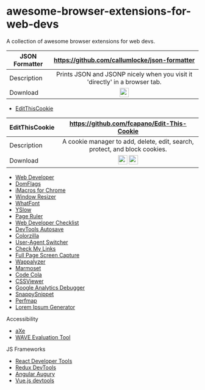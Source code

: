 # awesome-browser-extensions-for-web-devs
A collection of awesome browser extensions for web devs.

| JSON Formatter | https://github.com/callumlocke/json-formatter |
| ------------- | :-------------: |
| Description | Prints JSON and JSONP nicely when you visit it 'directly' in a browser tab.|
| Download | <a href="https://chrome.google.com/webstore/detail/json-formatter/bcjindcccaagfpapjjmafapmmgkkhgoa"><img src="https://raw.githubusercontent.com/alrra/browser-logos/master/src/chrome/chrome_48x48.png" width="24" /></a> |

- [EditThisCookie](http://www.editthiscookie.com/)

| EditThisCookie | https://github.com/fcapano/Edit-This-Cookie |
| ------------- | :-------------: |
| Description | A cookie manager to add, delete, edit, search, protect, and block cookies. |
| Download | <a href="https://chrome.google.com/webstore/detail/editthiscookie/fngmhnnpilhplaeedifhccceomclgfbg"><img src="https://raw.githubusercontent.com/alrra/browser-logos/master/src/chrome/chrome_48x48.png" width="24" /></a> <a href="https://addons.opera.com/en/extensions/details/edit-this-cookie/"><img src="https://raw.githubusercontent.com/alrra/browser-logos/master/src/opera/opera_48x48.png" width="24" /></a> |

- [Web Developer](https://chrispederick.com/work/web-developer/)
- [DomFlags](https://chrome.google.com/webstore/detail/domflags/nindoglnpjcjoaheijieagogboabafkc)
- [iMacros for Chrome](https://imacros.net/)
- [Window Resizer](https://chrome.google.com/webstore/detail/window-resizer/kkelicaakdanhinjdeammmilcgefonfh?hl=en)
- [WhatFont](http://www.chengyinliu.com/whatfont.html)
- [YSlow](http://yslow.org/)
- [Page Ruler](https://chrome.google.com/webstore/detail/page-ruler/jlpkojjdgbllmedoapgfodplfhcbnbpn)
- [Web Developer Checklist](http://webdevchecklist.com/)
- [DevTools Autosave](https://github.com/NV/chrome-devtools-autosave/)
- [Colorzilla](http://www.colorzilla.com/chrome/)
- [User-Agent Switcher](https://chrome.google.com/webstore/detail/user-agent-switcher/lkmofgnohbedopheiphabfhfjgkhfcgf)
- [Check My Links](https://github.com/ocodia/Check-My-Links/)
- [Full Page Screen Capture](https://mrcoles.com/full-page-screen-capture-chrome-extension/)
- [Wappalyzer](http://www.wappalyzer.com/)
- [Marmoset](https://chrome.google.com/webstore/detail/marmoset/npkfpddkpefnmkflhhligbkofhnafieb?hl=en)
- [Code Cola](https://chrome.google.com/webstore/detail/code-cola/lomkpheldlbkkfiifcbfifipaofnmnkn?hl=en)
- [CSSViewer](https://github.com/miled/cssviewer)
- [Google Analytics Debugger](https://chrome.google.com/webstore/detail/google-analytics-debugger/jnkmfdileelhofjcijamephohjechhna?hl=en)
- [SnappySnippet](https://chrome.google.com/webstore/detail/snappysnippet/blfngdefapoapkcdibbdkigpeaffgcil?hl=en)
- [Perfmap](https://chrome.google.com/webstore/detail/perfmap/hgpnhiajcdppfbogcpfdgcceepgkhdmk?hl=en&gl=GB)
- [Lorem Ipsum Generator](https://chrome.google.com/webstore/detail/lorem-ipsum-generator-def/mcdcbjjoakogbcopinefncmkcamnfkdb)

Accessibility
- [aXe](https://www.deque.com/axe/)
- [WAVE Evaluation Tool](https://wave.webaim.org/extension/)

JS Frameworks
- [React Developer Tools](https://github.com/facebook/react-devtools)
- [Redux DevTools](https://github.com/zalmoxisus/redux-devtools-extension)
- [Angular Augury](https://augury.angular.io/)
- [Vue.js devtools](https://github.com/vuejs/vue-devtools)

